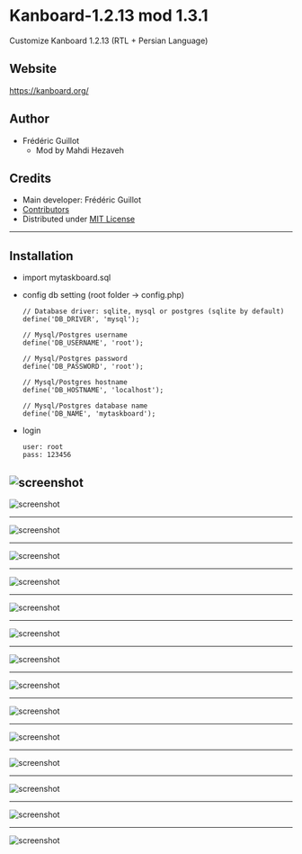 # Kanboard-1.2.13 mod 1.3.1
Customize Kanboard 1.2.13 (RTL + Persian Language)

Website
------
https://kanboard.org/

Author
------
- Frédéric Guillot
    - Mod by Mahdi Hezaveh
  
Credits
-------

- Main developer: Frédéric Guillot
- [Contributors](https://github.com/kanboard/kanboard/graphs/contributors)
- Distributed under [MIT License](https://github.com/kanboard/kanboard/blob/master/LICENSE)
-------
Installation
-------
- import mytaskboard.sql
- config db setting (root folder -> config.php)

      // Database driver: sqlite, mysql or postgres (sqlite by default)
      define('DB_DRIVER', 'mysql');

      // Mysql/Postgres username
      define('DB_USERNAME', 'root');

      // Mysql/Postgres password
      define('DB_PASSWORD', 'root');

      // Mysql/Postgres hostname
      define('DB_HOSTNAME', 'localhost');

      // Mysql/Postgres database name
      define('DB_NAME', 'mytaskboard');

- login
  
      user: root
      pass: 123456

![screenshot](screenshots/settings.png)
-------

![screenshot](screenshots/login.png)

-------
![screenshot](screenshots/about.png)

-------
![screenshot](screenshots/1.png)

-------
![screenshot](screenshots/2.png)

-------
![screenshot](screenshots/3.png)

-------
![screenshot](screenshots/4.png)

-------
![screenshot](screenshots/5.png)

-------
![screenshot](screenshots/6.png)

-------
![screenshot](screenshots/7.png)

-------
![screenshot](screenshots/8.png)

-------
![screenshot](screenshots/9.png)

-------
![screenshot](screenshots/10.png)

-------
![screenshot](screenshots/11.png)

-------
![screenshot](screenshots/12.png)

